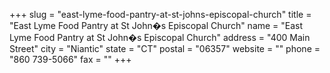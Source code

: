+++
slug = "east-lyme-food-pantry-at-st-johns-episcopal-church"
title = "East Lyme Food Pantry at St John�s Episcopal Church"
name = "East Lyme Food Pantry at St John�s Episcopal Church"
address = "400 Main Street"
city = "Niantic"
state = "CT"
postal = "06357"
website = ""
phone = "860 739-5066"
fax = ""
+++
